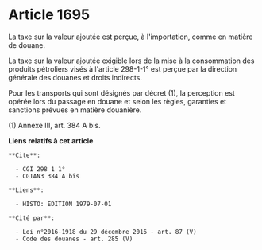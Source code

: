 # Article 1695

La taxe sur la valeur ajoutée est perçue, à l'importation, comme en matière de douane.

La taxe sur la valeur ajoutée exigible lors de la mise à la consommation des produits pétroliers visés à l'article 298-1-1°
est perçue par la direction générale des douanes et droits indirects.

Pour les transports qui sont désignés par décret (1), la perception est opérée lors du passage en douane et selon les règles,
garanties et sanctions prévues en matière douanière.

(1) Annexe III, art. 384 A bis.

**Liens relatifs à cet article**

	**Cite**:

	  - CGI 298 1 1°
	  - CGIAN3 384 A bis

	**Liens**:

	  - HISTO: EDITION 1979-07-01

	**Cité par**:

	  - Loi n°2016-1918 du 29 décembre 2016 - art. 87 (V)
	  - Code des douanes - art. 285 (V)
